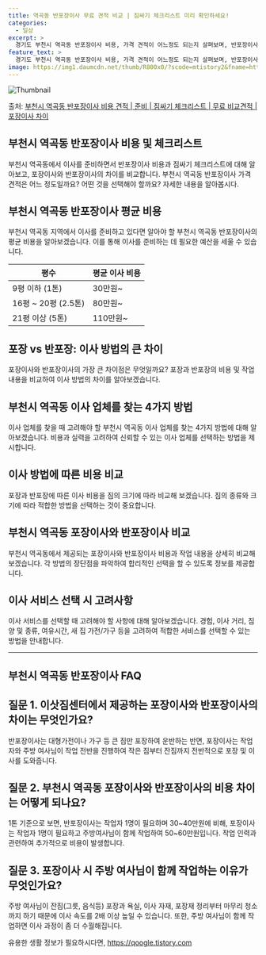 ```yaml
---
title: 역곡동 반포장이사 무료 견적 비교 | 짐싸기 체크리스트 미리 확인하세요!
categories:
  - 일상
excerpt: >
  경기도 부천시 역곡동 반포장이사 비용, 가격 견적이 어느정도 되는지 살펴보며, 반포장이사를 준비함에 있어 짐싸기 준비 체크리스트가 무엇인지 보겠습니다. 마지막으로 포장이사와 차이점을 통해 무료 비교견적으로 어떤 것이 더 합리적인 선택인지 공유 드립니다.부천시 역곡동 포장이사 견적 샘플 보기 👈 클릭부천시 역곡동 포장이사 가격 살펴보기 👈 클릭부천시 역곡동 반포장이사 평균 이사 비용평수부천시 역곡동 평균 이사 비용원룸 이사9평 이하 (1톤)30만원~투룸/쓰리룸 이사16평 ~ 20평 (2.5톤)80만원~쓰리룸 이사21평 (5톤) ~110만원~우리집 무료 이사견적 받기 👈 클릭포장 vs 반포장: 이사 방법의 가장 큰 차이이사 방법인 포장과 반포장의 가장 큰 차이점은 사용자가 짐을 정리하느냐, 아니면 전문..
feature_text: >
  경기도 부천시 역곡동 반포장이사 비용, 가격 견적이 어느정도 되는지 살펴보며, 반포장이사를 준비함에 있어 짐싸기 준비 체크리스트가 무엇인지 보겠습니다. 마지막으로 포장이사와 차이점을 통해 무료 비교견적으로 어떤 것이 더 합리적인 선택인지 공유 드립니다.부천시 역곡동 포장이사 견적 샘플 보기 👈 클릭부천시 역곡동 포장이사 가격 살펴보기 👈 클릭부천시 역곡동 반포장이사 평균 이사 비용평수부천시 역곡동 평균 이사 비용원룸 이사9평 이하 (1톤)30만원~투룸/쓰리룸 이사16평 ~ 20평 (2.5톤)80만원~쓰리룸 이사21평 (5톤) ~110만원~우리집 무료 이사견적 받기 👈 클릭포장 vs 반포장: 이사 방법의 가장 큰 차이이사 방법인 포장과 반포장의 가장 큰 차이점은 사용자가 짐을 정리하느냐, 아니면 전문..
image: https://img1.daumcdn.net/thumb/R800x0/?scode=mtistory2&fname=https%3A%2F%2Fblog.kakaocdn.net%2Fdn%2FcmBCsX%2FbtsHaZlTO4X%2FC1Sori7YJ1y6FKwI1l34IK%2Fimg.webp
---
```


![Thumbnail](https://img1.daumcdn.net/thumb/R800x0/?scode=mtistory2&fname=https%3A%2F%2Fblog.kakaocdn.net%2Fdn%2FcmBCsX%2FbtsHaZlTO4X%2FC1Sori7YJ1y6FKwI1l34IK%2Fimg.webp)

<p>출처: <a href="https://qoogle.tistory.com/9067" rel="dofollow">부천시 역곡동 반포장이사 비용 견적 | 준비 | 짐싸기 체크리스트 | 무료 비교견적 | 포장이사 차이</a> </p>

## 부천시 역곡동 반포장이사 비용 및 체크리스트

부천시 역곡동에서 이사를 준비하면서 반포장이사 비용과 짐싸기 체크리스트에 대해 알아보고, 포장이사와 반포장이사의 차이를 비교합니다. 부천시
역곡동 반포장이사 가격 견적은 어느 정도일까요? 어떤 것을 선택해야 할까요? 자세한 내용을 알아봅시다.

## **부천시 역곡동 반포장이사 평균 비용**

부천시 역곡동 지역에서 이사를 준비하고 있다면 알아야 할 부천시 역곡동 반포장이사의 평균 비용을 알아보겠습니다. 이를 통해 이사를 준비하는
데 필요한 예산을 세울 수 있습니다.

**평수** | **평균 이사 비용**  
---|---  
9평 이하 (1톤) | 30만원~  
16평 ~ 20평 (2.5톤) | 80만원~  
21평 이상 (5톤) | 110만원~  
  
## **포장 vs 반포장: 이사 방법의 큰 차이**

포장이사와 반포장이사의 가장 큰 차이점은 무엇일까요? 포장과 반포장의 비용 및 작업 내용을 비교하여 이사 방법의 차이를 알아보겠습니다.

## **부천시 역곡동 이사 업체를 찾는 4가지 방법**

이사 업체를 찾을 때 고려해야 할 부천시 역곡동 이사 업체를 찾는 4가지 방법에 대해 알아보겠습니다. 비용과 실력을 고려하여 신뢰할 수 있는
이사 업체를 선택하는 방법을 제시합니다.

## **이사 방법에 따른 비용 비교**

포장과 반포장에 따른 이사 비용을 짐의 크기에 따라 비교해 보겠습니다. 짐의 종류와 크기에 따라 적합한 방법을 선택하는 것이 중요합니다.

## **부천시 역곡동 포장이사와 반포장이사 비교**

부천시 역곡동에서 제공되는 포장이사와 반포장이사 비용과 작업 내용을 상세히 비교해 보겠습니다. 각 방법의 장단점을 파악하여 합리적인 선택을
할 수 있도록 정보를 제공합니다.

## **이사 서비스 선택 시 고려사항**

이사 서비스를 선택할 때 고려해야 할 사항에 대해 알아보겠습니다. 경험, 이사 거리, 짐 양 및 종류, 여유시간, 새 집 가전/가구 등을
고려하여 적합한 서비스를 선택할 수 있는 방법을 안내합니다.



* * *



## **부천시 역곡동 반포장이사 FAQ**

## 질문 1. 이삿짐센터에서 제공하는 포장이사와 반포장이사의 차이는 무엇인가요?

반포장이사는 대형가전이나 가구 등 큰 짐만 포장하여 운반하는 반면, 포장이사는 작업자와 주방 여사님이 작업 전반을 진행하여 작은 짐부터
잔짐까지 전반적으로 포장 및 이사를 도와줍니다.

## 질문 2. 부천시 역곡동 포장이사와 반포장이사의 비용 차이는 어떻게 되나요?

1톤 기준으로 보면, 반포장이사는 작업자 1명이 필요하며 30~40만원에 비해, 포장이사는 작업자 1명이 필요하고 주방여사님이 함께 작업하여
50~60만원입니다. 작업 인력과 관련하여 추가적으로 비용이 발생합니다.

## 질문 3. 포장이사 시 주방 여사님이 함께 작업하는 이유가 무엇인가요?

주방 여사님이 잔짐(그릇, 음식등) 포장과 욕실, 이사 자재, 포장재 정리부터 마무리 청소까지 하기 때문에 이사 속도를 2배 이상 높일 수
있습니다. 또한, 주방 여사님이 함께 작업하면 이사 과정이 좀 더 수월해집니다.

 

유용한 생활 정보가 필요하시다면, <a href="https://qoogle.tistory.com" rel="dofollow">https://qoogle.tistory.com</a>


